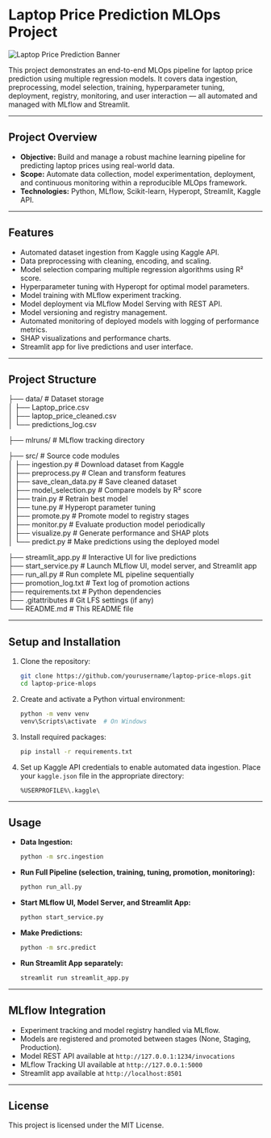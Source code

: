 # Laptop Price Prediction MLOps Project
![Laptop Price Prediction Banner](https://www.tzvi.dev/posts/introducing-laptop-price-prediction/featured.png)

This project demonstrates an end-to-end MLOps pipeline for laptop price prediction using multiple regression models. It covers data ingestion, preprocessing, model selection, training, hyperparameter tuning, deployment, registry, monitoring, and user interaction — all automated and managed with MLflow and Streamlit.

---

## Project Overview

- **Objective:** Build and manage a robust machine learning pipeline for predicting laptop prices using real-world data.
- **Scope:** Automate data collection, model experimentation, deployment, and continuous monitoring within a reproducible MLOps framework.
- **Technologies:** Python, MLflow, Scikit-learn, Hyperopt, Streamlit, Kaggle API.

---

## Features

- Automated dataset ingestion from Kaggle using Kaggle API.
- Data preprocessing with cleaning, encoding, and scaling.
- Model selection comparing multiple regression algorithms using R² score.
- Hyperparameter tuning with Hyperopt for optimal model parameters.
- Model training with MLflow experiment tracking.
- Model deployment via MLflow Model Serving with REST API.
- Model versioning and registry management.
- Automated monitoring of deployed models with logging of performance metrics.
- SHAP visualizations and performance charts.
- Streamlit app for live predictions and user interface.

---

## Project Structure

├── data/ # Dataset storage  
│ ├── Laptop_price.csv  
│ ├── laptop_price_cleaned.csv  
│ └── predictions_log.csv  

├── mlruns/ # MLflow tracking directory  

├── src/ # Source code modules  
│ ├── ingestion.py # Download dataset from Kaggle  
│ ├── preprocess.py # Clean and transform features  
│ ├── save_clean_data.py # Save cleaned dataset  
│ ├── model_selection.py # Compare models by R² score  
│ ├── train.py # Retrain best model  
│ ├── tune.py # Hyperopt parameter tuning  
│ ├── promote.py # Promote model to registry stages  
│ ├── monitor.py # Evaluate production model periodically  
│ ├── visualize.py # Generate performance and SHAP plots  
│ └── predict.py # Make predictions using the deployed model  

├── streamlit_app.py # Interactive UI for live predictions  
├── start_service.py # Launch MLflow UI, model server, and Streamlit app  
├── run_all.py # Run complete ML pipeline sequentially  
├── promotion_log.txt # Text log of promotion actions  
├── requirements.txt # Python dependencies  
├── .gitattributes # Git LFS settings (if any)  
└── README.md # This README file

---

## Setup and Installation

1. Clone the repository:
    ```bash
    git clone https://github.com/yourusername/laptop-price-mlops.git
    cd laptop-price-mlops
    ```

2. Create and activate a Python virtual environment:
    ```bash
    python -m venv venv
    venv\Scripts\activate  # On Windows
    ```

3. Install required packages:
    ```bash
    pip install -r requirements.txt
    ```

4. Set up Kaggle API credentials to enable automated data ingestion. Place your `kaggle.json` file in the appropriate directory:
    ```
    %USERPROFILE%\.kaggle\
    ```

---

## Usage

- **Data Ingestion:**
    ```bash
    python -m src.ingestion
    ```

- **Run Full Pipeline (selection, training, tuning, promotion, monitoring):**
    ```bash
    python run_all.py
    ```

- **Start MLflow UI, Model Server, and Streamlit App:**
    ```bash
    python start_service.py
    ```

- **Make Predictions:**
    ```bash
    python -m src.predict
    ```
    
- **Run Streamlit App separately:**
    ```bash
    streamlit run streamlit_app.py
    ```

---

## MLflow Integration

- Experiment tracking and model registry handled via MLflow.
- Models are registered and promoted between stages (None, Staging, Production).
- Model REST API available at `http://127.0.0.1:1234/invocations`
- MLflow Tracking UI available at `http://127.0.0.1:5000`
- Streamlit app available at `http://localhost:8501`

---

## License

This project is licensed under the MIT License.
